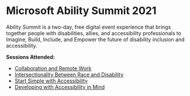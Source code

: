# Microsoft Ability Summit 2021

Ability Summit is a two-day, free digital event experience that brings together people with disabilities, allies, and accessibility professionals to Imagine, Build, Include, and Empower the future of disability inclusion and accessibility.

**Sessions Attended:**  
- [Collaboration and Remote Work](https://github.com/jreyes88/Web-Accessibility/tree/main/Microsoft%20Ability%20Summit%202021/Collaboration%20and%20Remote%20Work)
- [Intersectionality Between Race and Disability](https://github.com/jreyes88/Web-Accessibility/tree/main/Microsoft%20Ability%20Summit%202021/Intersectionality%20Between%20Race%20and%20Disability)
- [Start Simple with Accessibility](https://github.com/jreyes88/Web-Accessibility/tree/main/Microsoft%20Ability%20Summit%202021/Start%20Simple%20with%20Accessibility)
- [Developing with Accessibility in Mind](https://github.com/jreyes88/Web-Accessibility/tree/main/Microsoft%20Ability%20Summit%202021/Developing%20with%20Accessibility%20in%20Mind)